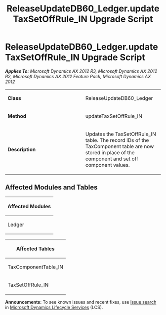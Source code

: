 ﻿---
title: ReleaseUpdateDB60_Ledger.updateTaxSetOffRule_IN Upgrade Script
TOCTitle: ReleaseUpdateDB60_Ledger.updateTaxSetOffRule_IN Upgrade Script
ms:assetid: f3e02a86-df05-fc98-3a3e-6d2f7fde70ad
ms:mtpsurl: https://msdn.microsoft.com/en-us/library/JJ737494(v=AX.60)
ms:contentKeyID: 49712188
ms.date: 05/18/2015
mtps_version: v=AX.60
---

# ReleaseUpdateDB60\_Ledger.updateTaxSetOffRule\_IN Upgrade Script 


_**Applies To:** Microsoft Dynamics AX 2012 R3, Microsoft Dynamics AX 2012 R2, Microsoft Dynamics AX 2012 Feature Pack, Microsoft Dynamics AX 2012_

<table>
<colgroup>
<col style="width: 50%" />
<col style="width: 50%" />
</colgroup>
<tbody>
<tr class="odd">
<td><p><strong>Class</strong></p></td>
<td><p>ReleaseUpdateDB60_Ledger</p></td>
</tr>
<tr class="even">
<td><p><strong>Method</strong></p></td>
<td><p>updateTaxSetOffRule_IN</p></td>
</tr>
<tr class="odd">
<td><p><strong>Description</strong></p></td>
<td><p>Updates the TaxSetOffRule_IN table. The record IDs of the TaxComponent table are now stored in place of the component and set off component values.</p></td>
</tr>
</tbody>
</table>


## Affected Modules and Tables

<table>
<colgroup>
<col style="width: 100%" />
</colgroup>
<thead>
<tr class="header">
<th><p>Affected Modules</p></th>
</tr>
</thead>
<tbody>
<tr class="odd">
<td><p>Ledger</p></td>
</tr>
</tbody>
</table>


<table>
<colgroup>
<col style="width: 100%" />
</colgroup>
<thead>
<tr class="header">
<th><p>Affected Tables</p></th>
</tr>
</thead>
<tbody>
<tr class="odd">
<td><p>TaxComponentTable_IN</p></td>
</tr>
<tr class="even">
<td><p>TaxSetOffRule_IN</p></td>
</tr>
</tbody>
</table>

  
**Announcements:** To see known issues and recent fixes, use [Issue search](http://go.microsoft.com/fwlink/?linkid=389258) in [Microsoft Dynamics Lifecycle Services](http://go.microsoft.com/fwlink/?linkid=306505) (LCS).

